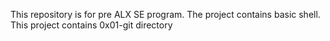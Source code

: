 This repository is for pre ALX SE program.
The project contains basic shell.
This project contains 0x01-git directory
